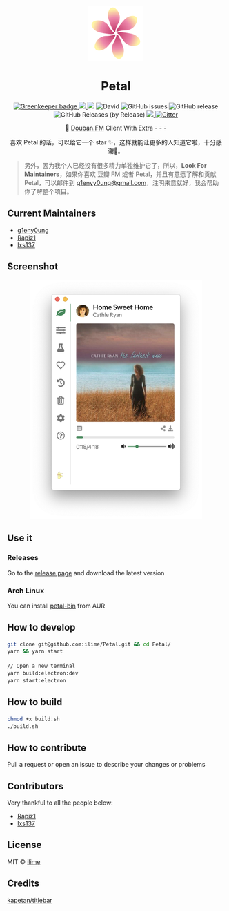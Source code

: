 <p align="center">
  <img src="assets/icons/128x128.png" alt="Petal" />
</p>
<h1 align="center">Petal</h1>
<p align="center">
  <a href="https://greenkeeper.io/">
    <img src="https://badges.greenkeeper.io/ilime/Petal.svg" alt="Greenkeeper badge">
  </a>
  <a href="https://travis-ci.org/ilime/Petal">
    <img src="https://travis-ci.org/ilime/Petal.svg?branch=dev" />
  </a>
  <img src="https://david-dm.org/ilime/Petal.svg" />
  <img alt="David" src="https://img.shields.io/david/dev/ilime/Petal.svg">
  <img alt="GitHub issues" src="https://img.shields.io/github/issues/ilime/Petal.svg">
  <img alt="GitHub release" src="https://img.shields.io/github/release/ilime/Petal">
  <img alt="GitHub Releases (by Release)" src="https://img.shields.io/github/downloads/ilime/Petal/total.svg">
  <a href="https://opensource.org/licenses/MIT">
    <img src="https://img.shields.io/badge/License-MIT-blue.svg" />
  </a>
  <a href="https://gitter.im/ilime/Petal?utm_source=badge&utm_medium=badge&utm_campaign=pr-badge">
    <img src="https://badges.gitter.im/ilime/Petal.svg" alt="Gitter" />
  </a>
</p>
<p align="center">🌺 <a href="https://douban.fm">Douban.FM</a> Client With Extra - - -</p>
<p align="center">喜欢 Petal 的话，可以给它一个 star ✨，这样就能让更多的人知道它啦，十分感谢🙏。</p>

> 另外，因为我个人已经没有很多精力单独维护它了，所以，**Look For Maintainers**，如果你喜欢 豆瓣 FM 或者 Petal，并且有意愿了解和贡献 Petal，可以邮件到 g1enyy0ung@gmail.com，注明来意就好，我会帮助你了解整个项目。

## Current Maintainers

- [g1eny0ung](https://github.com/g1eny0ung)
- [Rapiz1](https://github.com/Rapiz1)
- [lxs137](https://github.com/lxs137)

## Screenshot

<p align="center">
  <img src="petal-screenshot.png" alt="petal-screenshot.png" width="400">
</p>

## Use it

### Releases

Go to the [release page](https://github.com/ilime/Petal/releases) and download the latest version

### Arch Linux

You can install [petal-bin](https://aur.archlinux.org/packages/petal-bin/) from AUR

## How to develop

```sh
git clone git@github.com:ilime/Petal.git && cd Petal/
yarn && yarn start

// Open a new terminal
yarn build:electron:dev
yarn start:electron
```

## How to build

```sh
chmod +x build.sh
./build.sh
```

## How to contribute

Pull a request or open an issue to describe your changes or problems

## Contributors

Very thankful to all the people below:

- [Rapiz1](https://github.com/Rapiz1)
- [lxs137](https://github.com/lxs137)

## License

MIT &copy; [ilime](https://github.com/ilime)

## Credits

[kapetan/titlebar](https://github.com/kapetan/titlebar)
